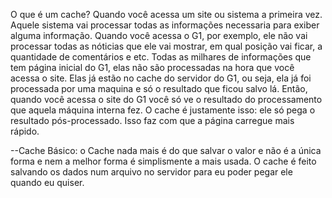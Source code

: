 O que é um cache?
Quando você acessa um site ou sistema a primeira vez. Aquele sistema vai processar todas as informações necessaria para exiber alguma informação. Quando você acessa o G1, por exemplo,  ele não vai processar todas as nóticias que ele vai mostrar, em qual posição vai ficar, a quantidade de comentários e etc. Todas as milhares de informações que tem página inicial do G1, elas não são processadas na hora que você acessa o site. Elas já estão no cache do servidor do G1, ou seja, ela já foi processada por uma maquina e só o resultado que ficou salvo lá.
Então, quando você acessa o site do G1 você só ve o resultado do processamento que aquela máquina interna fez. O cache é justamente isso: ele só pega o resultado pós-processado. Isso faz com que a página carregue mais rápido.

--Cache Básico: o Cache nada mais é do que salvar o valor e não é a única forma e nem a melhor forma é simplismente a mais usada. O cache é feito salvando os dados num arquivo no servidor para eu poder pegar ele quando eu quiser.